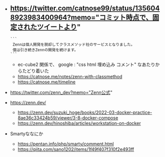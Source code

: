 - https://twitter.com/catnose99/status/1356048923983400964?memo="コミット時点で、固定されたツイートより"
    - 
      ```
       Zennは個人開発を脱却してクラスメソッド社のサービスとなりました。
       僕は引き続きZennの開発を続けます。
      ```
    - ec-cube2 関係で、 google : "css html 埋め込み コメント" なあたりからたどり着いた
    - https://catnose.me/notes/zenn-with-classmethod
    - https://catnose.me/timeline

- https://twitter.com/zenn_dev?memo="Zenn公式"
- https://zenn.dev/
    - https://zenn.dev/suzuki_hoge/books/2022-03-docker-practice-8ae36c33424b59/viewer/3-8-docker-compose
    - https://zenn.dev/hinoshiba/articles/workstation-on-docker


- Smartyななにか
    - https://pentan.info/php/smarty/comment.html
    - https://qiita.com/sano1202/items/1f49f407f310f2e493ff